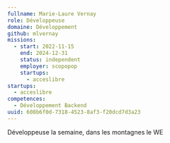 ```yaml
---
fullname: Marie-Laure Vernay
role: Développeuse
domaine: Développement
github: mlvernay
missions:
  - start: 2022-11-15
    end: 2024-12-31
    status: independent
    employer: scopopop
    startups:
      - acceslibre
startups:
  - acceslibre
competences:
  - Développement Backend
uuid: 608b6f0d-7318-4523-8af3-f20dcd7d3a23
---
```

Développeuse la semaine, dans les montagnes le WE